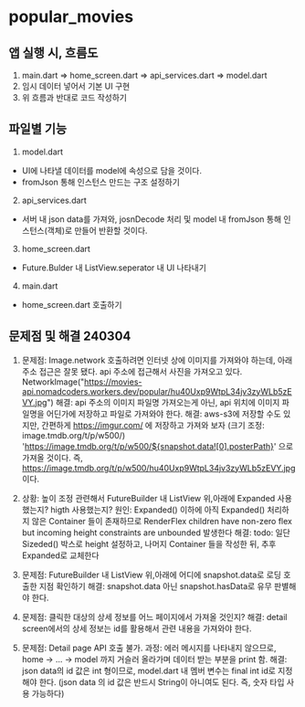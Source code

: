 # popular_movies

## 앱 실행 시, 흐름도
1. main.dart => home_screen.dart => api_services.dart => model.dart
2. 임시 데이터 넣어서 기본 UI 구현
3. 위 흐름과 반대로 코드 작성하기


## 파일별 기능
1. model.dart
- UI에 나타낼 데이터를 model에 속성으로 담을 것이다.
- fromJson 통해 인스턴스 만드는 구조 설정하기

2. api_services.dart
- 서버 내 json data를 가져와, josnDecode 처리 및 model 내 fromJson 통해 인스턴스(객체)로 만들어 반환할 것이다.

3. home_screen.dart
- Future.Bulder 내 ListView.seperator 내 UI 나타내기

4. main.dart
- home_screen.dart 호출하기


## 문제점 및 해결 240304
1. 문제점: Image.network 호출하려면 인터넷 상에 이미지를 가져와야 하는데,
아래 주소 접근은 잘못 됐다. api 주소에 접근해서 사진을 가져오고 있다.
NetworkImage("https://movies-api.nomadcoders.workers.dev/popular/hu40Uxp9WtpL34jv3zyWLb5zEVY.jpg")
해결: api 주소의 이미지 파일명 가져오는게 아닌, api 위치에 이미지 파일명을 어딘가에 저장하고 파일로 가져와야 한다.
해결: aws-s3에 저장할 수도 있지만, 간편하게 https://imgur.com/ 에 저장하고 가져와 보자 (크기 조정: image.tmdb.org/t/p/w500/)
'https://image.tmdb.org/t/p/w500/${snapshot.data![0].posterPath}' 으로 가져올 것이다.
즉, https://image.tmdb.org/t/p/w500/hu40Uxp9WtpL34jv3zyWLb5zEVY.jpg 이다.

2. 상황: 높이 조정 관련해서 FutureBuilder 내 ListView 위,아래에 Expanded 사용했는지? higth 사용했는지?
원인: Expanded() 이하에 아직 Expanded() 처리하지 않은 Container 들이 존재하므로 RenderFlex children have non-zero flex but incoming height constraints are unbounded 발생한다
해결: todo: 일단 Sizeded() 박스로 height 설정하고, 나머지 Container 들을 작성한 뒤, 추후 Expanded로 교체한다

3. 문제점: FutureBuilder 내 ListView 위,아래에 어디에 snapshot.data로 로딩 호출한 지점 확인하기
해결: snapshot.data 아닌 snapshot.hasData로 유무 판별해야 한다.

4. 문제점: 클릭한 대상의 상세 정보를 어느 페이지에서 가져올 것인지?
해결: detail screen에서의 상세 정보는 id를 활용해서 관련 내용을 가져와야 한다.

5. 문제점: Detail page API 호출 불가.
과정: 에러 메시지를 나타내지 않으므로, home -> ... -> model 까지 거슬러 올라가며 데이터 받는 부분을 print 함.
해결: json data의 id 값은 int 형이므로, model.dart 내 멤버 변수는 final int id로 지정해야 한다. (json data 의 id 값은 반드시 String이 아니여도 된다. 즉, 숫자 타입 사용 가능하다)